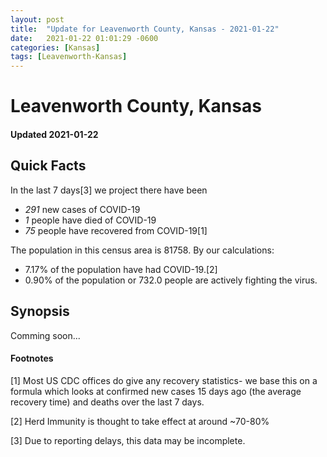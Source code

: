 ```yaml
---
layout: post
title:  "Update for Leavenworth County, Kansas - 2021-01-22"
date:   2021-01-22 01:01:29 -0600
categories: [Kansas]
tags: [Leavenworth-Kansas]
---
```


# Leavenworth County, Kansas
#### Updated 2021-01-22

## Quick Facts

In the last 7 days[3] we project there have been
- *291* new cases of COVID-19
- *1* people have died of COVID-19
- *75* people have recovered from COVID-19[1]

The population in this census area is 81758. By our calculations:
- 7.17% of the population have had COVID-19.[2]
- 0.90% of the population or 732.0 people are actively fighting the virus.

## Synopsis

Comming soon...


#### Footnotes

[1] Most US CDC offices do give any recovery statistics- we base this on a formula which looks at confirmed new cases
15 days ago (the average recovery time) and deaths over the last 7 days.

[2] Herd Immunity is thought to take effect at around ~70-80%

[3] Due to reporting delays, this data may be incomplete.
 
    